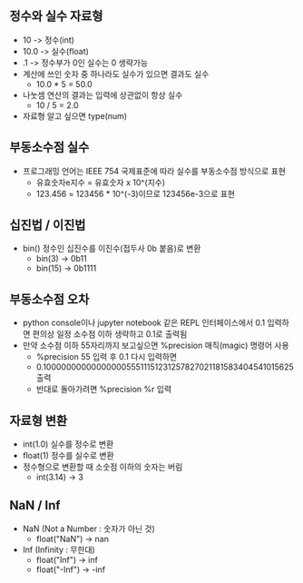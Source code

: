 ## 정수와 실수 자료형
  - 10 -> 정수(int)
  - 10.0 -> 실수(float)
  - .1 -> 정수부가 0인 실수는 0 생략가능
  - 계산에 쓰인 숫자 중 하나라도 실수가 있으면 결과도 실수
    - 10.0 * 5 = 50.0
  - 나눗셈 연산의 결과는 입력에 상관없이 항상 실수
    - 10 / 5 = 2.0
  - 자료형 알고 싶으면 type(num)

## 부동소수점 실수
  - 프로그래밍 언어는 IEEE 754 국제표준에 따라 실수를 부동소수점 방식으로 표현
    - 유효숫자e지수 = 유효숫자 x 10^(지수)
    - 123.456 = 123456 * 10^(-3)이므로 123456e-3으로 표현

## 십진법 / 이진법
  - bin() 정수인 십진수를 이진수(접두사 0b 붙음)로 변환
    - bin(3) -> 0b11
    - bin(15) -> 0b1111

## 부동소수점 오차
  - python console이나 jupyter notebook 같은 REPL 인터페이스에서 0.1 입력하면 편의상 일정 소수점 이하 생략하고 0.1로 출력됨
  - 만약 소수점 이하 55자리까지 보고싶으면 %precision 매직(magic) 명령어 사용
    - %precision 55 입력 후 0.1 다시 입력하면
    - 0.1000000000000000055511151231257827021181583404541015625 출력
    - 반대로 돌아가려면 %precision %r 입력

## 자료형 변환
  - int(1.0) 실수를 정수로 변환
  - float(1) 정수를 실수로 변환
  - 정수형으로 변환할 때 소숫점 이하의 숫자는 버림
    - int(3.14) -> 3

## NaN / Inf
  - NaN (Not a Number : 숫자가 아닌 것)
    - float("NaN") -> nan
  - Inf (Infinity : 무한대)
    - float("Inf") -> inf
    - float("-Inf") -> -inf
